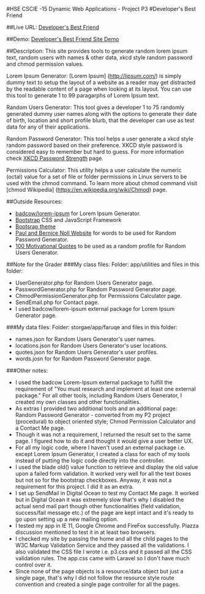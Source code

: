 #HSE CSCIE -15 Dynamic Web Applications - Project P3
#Developer's Best Friend

##Live URL:
[Developer's Best Friend](http://p3.guddi.ca)

##Demo:
[Developer's Best Friend Site Demo](http://screencast.com/t/ZFpQk9v8Q)

##Description:
This site provides tools to generate random lorem ipsum text, random users with names & other data, xkcd style random password and chmod permission values.

Lorem Ipsum Generator:
[Lorem Ipsum] (http://lipsum.com/) is simply dummy text to setup the layout of a website as a reader may get distracted by the readable content of a page when looking at its layout. You can use this tool to generate 1 to 99 paragarphs of Lorem Ipsum text.

Random Users Generator:
This tool gives a developer 1 to 75 randomly generated dummy user names along with the options to generate their date of birth, location and short profile blurb, that the developer can use as test data for any of their applications.

Random Password Generator:
This tool helps a user generate a xkcd style random password based on their preference. XKCD style password is considered easy to remember but hard to guess. For more information check [XKCD Password Strength](http://xkcd.com/936/) page.

Permissions Calculator:
This utility helps a user calculate the numeric (octal) value for a set of file or folder permissions in Linux servers to be used with the chmod command. To learn more about chmod command visit [chmod Wikipedia] (https://en.wikipedia.org/wiki/Chmod) page.


##Outside Resources:
* [badcow/lorem-ipsum](https://packagist.org/packages/badcow/lorem-ipsum) for Lorem Ipsum Generator.
* [Bootstrap](http://getbootstrap.com/) CSS and JavaScript Framework
* [Bootsrap theme](https://www.bootstrapcdn.com/bootswatch/)
* [Paul and Bernice Noll Website](http://www.paulnoll.com) for words to be used for Random Password Generator.
* [100 Motivational Quotes](http://www.huffingtonpost.com/lolly-daskal-/100-motivational-quotes-t_b_4505356.html) to be used as a random profile for Random Users Generator.

##Note for the Grader
###My class files:
Folder: app/utilities and files in this folder:
* UserGenerator.php for Random Users Generator page.
* PasswordGenerator.php for Random Password Generator page.
* ChmodPermissionGenerator.php for Permissions Calculator page.
* SendEmail.php for Contact page.
* I used badcow/lorem-ipsum external package for Lorem Ipsum Generator page.

###My data files:
Folder: storgae/app/faruqe and files in this folder:
* names.json for Random Users Generator's user names.
* locations.json for Random Users Generator's user locations.
* quotes.json for Random Users Generator's user profiles.
* words.josn for for Random Password Generator page.

###Other notes:
* I used the badcow Lorem-Ipsum external package to fulfill the requirement of "You must research and implement at least one external package." For all other tools, including Random Users Generator, I created my own classes and other functionalities.
* As extras I provided two additional tools and an additional page: Random Password Generator - converted from my P2 project (procedural) to object oriented style; Chmod Permission Calculator and a Contact Me page.
* Though it was not a requirement, I returned the result set to the same page. I figured how to do it and thought it would give a user better UX.
* For all my logic code, where I haven't used an external package i.e. except Lorem Ipsum Generator, I created a class for each of my tools instead of putting the logic code directly into the controller.
* I used the blade old() value function to retrieve and display the old value upon a failed form validation. It worked very well for all the text boxes but not so for the bootstrap checkboxes. Anyway, it was not a requirement for this project. I did it as an extra.
* I set up SendMail in Digital Ocean to test my Contact Me page. It worked but in Digital Ocean it was extremely slow that's why I disabled the actual send mail part though other functionalities (field validation, success/fail message etc.) of the page are kept intact and it's ready to go upon setting up a new mailing option.
* I tested my app in IE 11, Google Chrome and FireFox successfully. Piazza discussion mentioned to test it in at least two browsers.
* I checked my site by passing the home and all the child  pages to the W3C Markup Validation Service and they passed all the validations. I also validated the CSS file I wrote i.e. p3.css and it passed all the CSS validation rules. The app.css came with Laravel so I don't have much control over it.
* Since none of the page objects is a resource/data object but just a single page, that's why I did not follow the resource style route convention and created a single page controller for all the pages.
